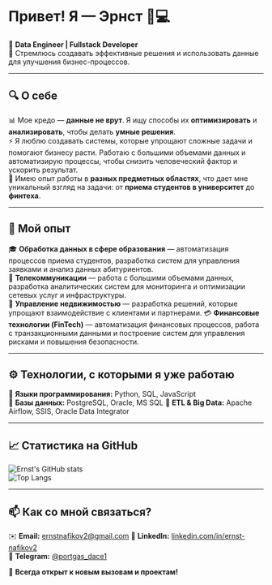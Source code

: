 # Привет! Я — Эрнст 👋💻  
🎯 **Data Engineer | Fullstack Developer**  
🚀 Стремлюсь создавать эффективные решения и использовать данные для улучшения бизнес-процессов.

---

## 🔍 О себе  
📊 Мое кредо — **данные не врут**. Я ищу способы их **оптимизировать** и **анализировать**, чтобы делать **умные решения**.  
⚡ Я люблю создавать системы, которые упрощают сложные задачи и помогают бизнесу расти. Работаю с большими объемами данных и автоматизирую процессы, чтобы снизить человеческий фактор и ускорить результат.  
🔄 Имею опыт работы в **разных предметных областях**, что дает мне уникальный взгляд на задачи: от **приема студентов в университет** до **финтеха**. 

---

## 💼 Мой опыт  
🎓 **Обработка данных в сфере образования** — автоматизация процессов приема студентов, разработка систем для управления заявками и анализ данных абитуриентов.  
📡 **Телекоммуникации** — работа с большими объемами данных, разработка аналитических систем для мониторинга и оптимизации сетевых услуг и инфраструктуры.  
🏢 **Управление недвижимостью** — разработка решений, которые упрощают взаимодействие с клиентами и партнерами. 
💳 **Финансовые технологии (FinTech)** — автоматизация финансовых процессов, работа с транзакционными данными и построение систем для управления рисками и повышения безопасности.

---

## ⚙️ Технологии, с которыми я уже работаю  
🔹 **Языки программирования:** Python, SQL, JavaScript  
🔹 **Базы данных:** PostgreSQL, Oracle, MS SQL 
🔹 **ETL & Big Data:** Apache Airflow, SSIS, Oracle Data Integrator

---

## 📈 Статистика на GitHub  
![Ernst's GitHub stats](https://github-readme-stats.vercel.app/api?username=ErnstNafikov&show_icons=true&theme=dark)  
![Top Langs](https://github-readme-stats.vercel.app/api/top-langs/?username=ErnstNafikov&layout=compact&theme=dark)  

---

## 📫 Как со мной связаться?  
✉️ **Email:** ernstnafikov2@gmail.com
💼 **LinkedIn:** [linkedin.com/in/ernst-nafikov2](https://www.linkedin.com/in/ernst-nafikov2/)  
💬 **Telegram:** [@portgas_dace1](https://t.me/portgas_dace1) 

🚀 **Всегда открыт к новым вызовам и проектам!**
